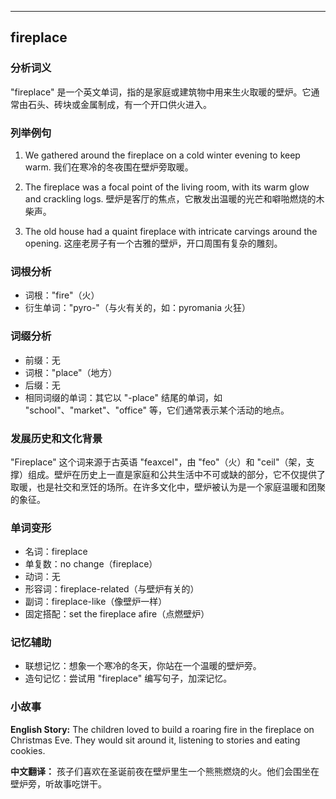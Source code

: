 
---------------
## fireplace
### 分析词义
"fireplace" 是一个英文单词，指的是家庭或建筑物中用来生火取暖的壁炉。它通常由石头、砖块或金属制成，有一个开口供火进入。

### 列举例句
1. We gathered around the fireplace on a cold winter evening to keep warm.
   我们在寒冷的冬夜围在壁炉旁取暖。

2. The fireplace was a focal point of the living room, with its warm glow and crackling logs.
   壁炉是客厅的焦点，它散发出温暖的光芒和噼啪燃烧的木柴声。

3. The old house had a quaint fireplace with intricate carvings around the opening.
   这座老房子有一个古雅的壁炉，开口周围有复杂的雕刻。

### 词根分析
- 词根："fire"（火）
- 衍生单词："pyro-"（与火有关的，如：pyromania 火狂）

### 词缀分析
- 前缀：无
- 词根："place"（地方）
- 后缀：无
- 相同词缀的单词：其它以 "-place" 结尾的单词，如 "school"、"market"、"office" 等，它们通常表示某个活动的地点。

### 发展历史和文化背景
"Fireplace" 这个词来源于古英语 "feaxcel"，由 "feo"（火）和 "ceil"（架，支撑）组成。壁炉在历史上一直是家庭和公共生活中不可或缺的部分，它不仅提供了取暖，也是社交和烹饪的场所。在许多文化中，壁炉被认为是一个家庭温暖和团聚的象征。

### 单词变形
- 名词：fireplace
- 单复数：no change（fireplace）
- 动词：无
- 形容词：fireplace-related（与壁炉有关的）
- 副词：fireplace-like（像壁炉一样）
- 固定搭配：set the fireplace afire（点燃壁炉）

### 记忆辅助
- 联想记忆：想象一个寒冷的冬天，你站在一个温暖的壁炉旁。
- 造句记忆：尝试用 "fireplace" 编写句子，加深记忆。

### 小故事
**English Story:**
The children loved to build a roaring fire in the fireplace on Christmas Eve. They would sit around it, listening to stories and eating cookies.

**中文翻译：**
孩子们喜欢在圣诞前夜在壁炉里生一个熊熊燃烧的火。他们会围坐在壁炉旁，听故事吃饼干。

